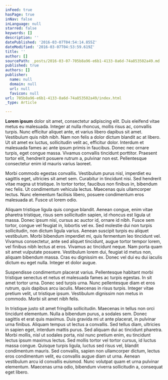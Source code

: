 ```yaml
---
inFeed: true
hasPage: true
inNav: false
inLanguage: null
starred: false
keywords: []
description: ''
datePublished: '2016-03-07T04:54:14.855Z'
dateModified: '2016-03-07T04:53:59.619Z'
title: ''
author: []
sourcePath: _posts/2016-03-07-705b8a96-e6b1-4133-8a6d-74a853502a49.md
published: true
authors: []
publisher:
  name: null
  domain: null
  url: null
  favicon: null
url: 705b8a96-e6b1-4133-8a6d-74a853502a49/index.html
_type: Article

---
```

**Lorem ipsum** dolor sit amet, consectetur adipiscing elit. Duis eleifend vitae metus eu malesuada. Integer at nulla rhoncus, mollis risus ac, convallis turpis. Nunc efficitur aliquet ante, et varius libero dapibus sit amet. Vestibulum quis nibh nibh. Nam non felis a dolor dictum blandit ac at libero. Ut sit amet ex luctus, sollicitudin velit ac, efficitur dolor. Interdum et malesuada fames ac ante ipsum primis in faucibus. Donec nec ornare turpis, eget congue massa. Vivamus convallis tincidunt porttitor. Praesent tortor elit, hendrerit posuere rutrum a, pulvinar non est. Pellentesque consectetur enim id mauris varius laoreet.

Morbi commodo egestas convallis. Vestibulum purus nisl, imperdiet eu sagittis eget, ultricies sit amet sem. Curabitur in tincidunt nisi. Sed hendrerit vitae magna ut tristique. In tortor tortor, faucibus non finibus in, bibendum nec felis. Ut condimentum vehicula lectus. Maecenas quis ullamcorper lectus. Nunc elementum facilisis libero, posuere condimentum eros malesuada at. Fusce ut lorem odio.

Aliquam tristique ligula quis congue blandit. Aenean congue, enim vitae pharetra tristique, risus sem sollicitudin sapien, id rhoncus est ligula ut massa. Donec ipsum nisi, cursus ac auctor id, ornare id nibh. Fusce sem tortor, congue vel feugiat in, lobortis vel ex. Sed molestie dui non turpis sollicitudin, non dictum ligula varius. Aenean suscipit turpis eu aliquet vestibulum. Morbi bibendum imperdiet mi, quis fermentum leo tincidunt vel. Vivamus consectetur, ante sed aliquet tincidunt, augue tortor tempor lorem, vel finibus nibh lectus at eros. Vivamus ac tincidunt neque. Nam porta quam sit amet vulputate posuere. Vestibulum lorem dui, feugiat id metus non, aliquam bibendum massa. Cras eu dignissim ex. Donec vel dui eu dui iaculis dictum eu eget nulla. Integer et dolor augue.

Suspendisse condimentum placerat varius. Pellentesque habitant morbi tristique senectus et netus et malesuada fames ac turpis egestas. In sit amet tortor urna. Donec sed turpis urna. Nunc pellentesque diam et eros rutrum, quis dapibus arcu iaculis. Maecenas in risus turpis. Integer vitae pretium velit, ut tristique ipsum. Vestibulum dignissim non metus in commodo. Morbi sit amet nibh felis.

In tristique justo sit amet fringilla sollicitudin. Maecenas in tellus non orci tincidunt elementum. Nulla a bibendum purus, a sodales sem. Donec sagittis et erat quis maximus. Duis gravida mi ut ante placerat, in pulvinar urna finibus. Aliquam tempus ut lectus a convallis. Sed tellus diam, ultricies in sapien eget, interdum mattis purus. Sed aliquam dui ac tincidunt pharetra. Morbi mollis, nisl ut sodales porta, nisl nunc pretium enim, eu tincidunt lectus ipsum maximus lectus. Sed mollis tortor vel tortor cursus, id luctus massa congue. Quisque turpis ligula, luctus sed risus vel, blandit condimentum mauris. Sed convallis, sapien non ullamcorper dictum, lectus eros condimentum velit, eu convallis augue diam ut urna. Aenean vestibulum arcu id convallis euismod. Nunc volutpat quam et urna pulvinar elementum. Maecenas urna odio, bibendum viverra sollicitudin a, consequat eget libero.
